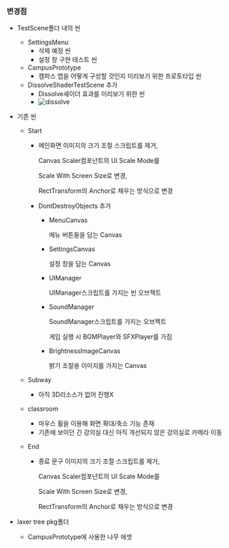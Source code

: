 ### 변경점

* TestScene폴더 내의 씬
  * SettingsMenu
    * 삭제 예정 씬
    * 설정 창 구현 테스트 씬
  * CampusPrototype
    * 캠퍼스 맵을 어떻게 구성할 것인지 미리보기 위한 프로토타입 씬
  * DissolveShaderTestScene 추가
    * Dissolve셰이더 효과를 미리보기 위한 씬
    * ![dissolve](https://user-images.githubusercontent.com/54592852/97071093-a0ef5e00-1618-11eb-91b9-ff19ff1a7a10.gif)



* 기존 씬

  * Start

    * 메인화면 이미지의 크기 조절 스크립트를 제거,

      Canvas Scaler컴포넌트의 UI Scale Mode를

      Scale With Screen Size로 변경,

      RectTransform의 Anchor로 채우는 방식으로 변경

    * DontDestroyObjects 추가

      * MenuCanvas

        메뉴 버튼들을 담는 Canvas

      * SettingsCanvas

        설정 창을 담는 Canvas

      * UIManager

        UIManager스크립트를 가지는 빈 오브젝트

      * SoundManager

        SoundManager스크립트를 가지는 오브젝트

        게임 실행 시 BGMPlayer와 SFXPlayer를 가짐

      * BrightnessImageCanvas

        밝기 조절용 이미지를 가지는 Canvas

  * Subway

    * 아직 3D리소스가 없어 진행X

  * classroom

    * 마우스 휠을 이용해 화면 확대/축소 기능 존재
    * 기존에 보이던 긴 강의실 대신 아직 개선되지 않은 강의실로 카메라 이동

  * End

    * 종료 문구 이미지의 크기 조절 스크립트를 제거,

      Canvas Scaler컴포넌트의 UI Scale Mode를

      Scale With Screen Size로 변경,

      RectTransform의 Anchor로 채우는 방식으로 변경

  

* laxer tree pkg폴더

  * CampusPrototype에 사용한 나무 에셋


